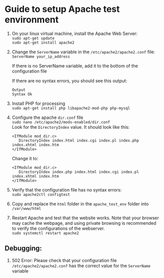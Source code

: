 # Guide to setup Apache test environment

1. On your linux virtual machine, install the Apache Web Server: <br>
   `sudo apt-get update` <br>
   `sudo apt-get install apache2` 
   
2. Change the `ServerName` variable in the `/etc/apache2/apache2.conf` file: <br>
   `ServerName your_ip_address` <br>
   
   If there is no ServerName variable, add it to the bottom of the configuration file
   
   If there are no syntax errors, you should see this output: <br>
   
   ```
   Output
   Syntax Ok
   ```
   
3. Install PHP for processing <br>
   `sudo apt-get install php libapache2-mod-php php-mysql`
   
4. Configure the apache `dir.conf` file <br>
   `sudo nano /etc/apache2/mods-enabled/dir.conf` <br>
   Look for the `DirectoryIndex` value. It should look like this:
   
   ```
   <IfModule mod_dir.c>
      DirectoryIndex index.html index.cgi index.pl index.php index.xhtml index.htm
   </IfModule>
   ```
   Change it to:
   ```
   <IfModule mod_dir.c>
      DirectoryIndex index.php index.html index.cgi index.pl index.xhtml index.htm
   </IfModule>
   ```
   
5. Verify that the configuration file has no syntax errors: <br>
   `sudo apache2ctl configtest`<br>
   
6. Copy and replace the `html` folder in the `apache_test_env` folder into `/var/www/html`

7.  Restart Apache and test that the website works. Note that your browser may cache the webpage, and using private browsing is recommended to verify the configurations of the webserver.<br>
   `sudo systemctl restart apache2`


## Debugging:
1. 502 Error: Please check that your configuration file `/etc/apache2/apache2.conf` has the correct value for the `ServerName` variable
